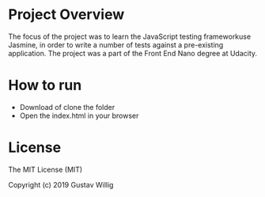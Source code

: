 # Project Overview
The focus of the project was to learn the JavaScript testing frameworkuse Jasmine, in order  to write a number of tests against a pre-existing application. The project was a part of the Front End Nano degree at Udacity. 

# How to run
* Download of clone the folder
* Open the index.html in your browser 

# License
The MIT License (MIT)

Copyright (c) 2019 Gustav Willig
